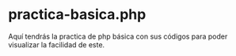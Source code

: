 # practica-basica.php
Aquí tendrás la practica de php básica con sus códigos para poder visualizar la facilidad de este.
